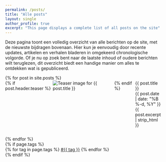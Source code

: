```yaml
---
permalink: /posts/
title: "Alle posts"
layout: single
author_profile: true
excerpt: "This page displays a complete list of all posts on the site"
---
```

Deze pagina toont een volledig overzicht van alle berichten op de site, met de nieuwste bijdragen bovenaan. Hier kun je eenvoudig door recente updates, artikelen en verhalen bladeren in omgekeerd chronologische volgorde. Of je nu op zoek bent naar de laatste inhoud of oudere berichten wilt teruglezen, dit overzicht biedt een handige manier om alles te ontdekken wat is gepubliceerd.


<div class="custom-list-container" style="box-sizing: border-box; width: 100%;">
<ul style="list-style-type: none; padding: 0; margin: 0; box-sizing: border-box;">
  {% for post in site.posts %}
    <li style="margin-bottom: 2em; box-sizing: border-box;">
      <a href="{{ post.url }}" style="text-decoration:none;">
        <div style="display: flex; align-items: flex-start; box-sizing: border-box;">
          {% if post.header.teaser %}
            <img src="{{ post.header.teaser }}" alt="Teaser image for {{ post.title }}" style="max-width:200px; height:auto; margin-right:1em; box-sizing: border-box; object-fit: contain; display: block;">
          {% endif %}
          <div style="box-sizing: border-box; flex: 1; display: flex; flex-direction: column; justify-content: flex-start;">
             <div class="custom-post-title">{{ post.title }}</div>
              <div id="custom-post-date">
                  <i class="fas fa-fw fa-calendar-alt"></i>
                  {{ post.date | date: "%B %-d, %Y" }}
              </div>
              <div class="custom-post-excerpt">{{ post.excerpt | strip_html }}</div>
           </div>
        </div>
      </a>
    </li>
  {% endfor %}
</ul>
</div>
{% if page.tags %}
  <div class="post-tags">
    {% for tag in page.tags %}
      <a href="{{ '/tag/' | append: tag | slugify | append: '/' | relative_url }}" class="post-tag">#{{ tag }}</a>
    {% endfor %}
  </div>
{% endif %}
